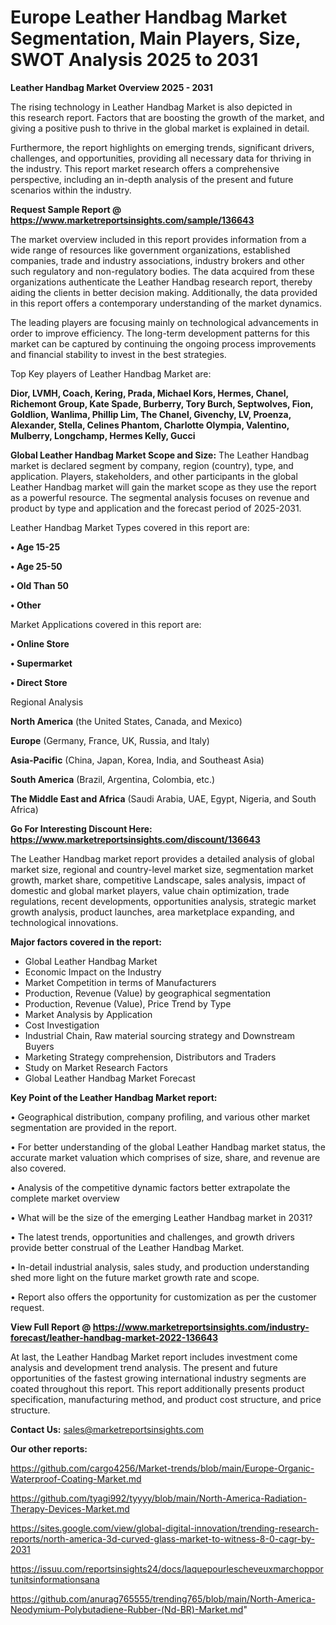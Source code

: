 # Europe Leather Handbag Market Segmentation, Main Players, Size, SWOT Analysis 2025 to 2031

<Strong> Leather Handbag Market Overview 2025 - 2031</strong>

The rising technology in Leather Handbag Market is also depicted in this research report. Factors that are boosting the growth of the market, and giving a positive push to thrive in the global market is explained in detail.

Furthermore, the report highlights on emerging trends, significant drivers, challenges, and opportunities, providing all necessary data for thriving in the industry. This report market research offers a comprehensive perspective, including an in-depth analysis of the present and future scenarios within the industry.

<strong>Request Sample Report @ <a href=https://www.marketreportsinsights.com/sample/136643>https://www.marketreportsinsights.com/sample/136643</a></strong>

The market overview included in this report provides information from a wide range of resources like government organizations, established companies, trade and industry associations, industry brokers and other such regulatory and non-regulatory bodies. The data acquired from these organizations authenticate the Leather Handbag research report, thereby aiding the clients in better decision making. Additionally, the data provided in this report offers a contemporary understanding of the market dynamics.

The leading players are focusing mainly on technological advancements in order to improve efficiency. The long-term development patterns for this market can be captured by continuing the ongoing process improvements and financial stability to invest in the best strategies.

Top Key players of Leather Handbag Market are:

<strong>Dior, LVMH, Coach, Kering, Prada, Michael Kors, Hermes, Chanel, Richemont Group, Kate Spade, Burberry, Tory Burch, Septwolves, Fion, Goldlion, Wanlima, Phillip Lim, The Chanel, Givenchy, LV, Proenza, Alexander, Stella, Celines Phantom, Charlotte Olympia, Valentino, Mulberry, Longchamp, Hermes Kelly, Gucci</strong>

<strong><b>Global Leather Handbag Market Scope and Size:</b></strong>
The Leather Handbag market is declared segment by company, region (country), type, and application. Players, stakeholders, and other participants in the global Leather Handbag market will gain the market scope as they use the report as a powerful resource. The segmental analysis focuses on revenue and product by type and application and the forecast period of 2025-2031.

Leather Handbag Market Types covered in this report are:

<strong>• Age 15-25

• Age 25-50

• Old Than 50

• Other</strong>

Market Applications covered in this report are:

<strong>• Online Store

• Supermarket

• Direct Store</strong> 

Regional Analysis

<strong>North America</strong> (the United States, Canada, and Mexico)

<strong>Europe</strong> (Germany, France, UK, Russia, and Italy)

<strong>Asia-Pacific</strong> (China, Japan, Korea, India, and Southeast Asia)

<strong>South America</strong> (Brazil, Argentina, Colombia, etc.)

<strong>The Middle East and Africa</strong> (Saudi Arabia, UAE, Egypt, Nigeria, and South Africa)

<strong>Go For Interesting Discount Here: <a href=https://www.marketreportsinsights.com/discount/136643>https://www.marketreportsinsights.com/discount/136643</a></strong>

The Leather Handbag market report provides a detailed analysis of global market size, regional and country-level market size, segmentation market growth, market share, competitive Landscape, sales analysis, impact of domestic and global market players, value chain optimization, trade regulations, recent developments, opportunities analysis, strategic market growth analysis, product launches, area marketplace expanding, and technological innovations.

<strong><b>Major factors covered in the report:</b></strong>
<ul>
  <li>Global Leather Handbag Market </li>
  <li>Economic Impact on the Industry</li>
  <li>Market Competition in terms of Manufacturers</li>
  <li>Production, Revenue (Value) by geographical segmentation</li>
  <li>Production, Revenue (Value), Price Trend by Type</li>
  <li>Market Analysis by Application</li>
  <li>Cost Investigation</li>
  <li>Industrial Chain, Raw material sourcing strategy and Downstream Buyers</li>
  <li>Marketing Strategy comprehension, Distributors and Traders</li>
  <li>Study on Market Research Factors</li>
  <li>Global Leather Handbag Market Forecast</li>
</ul>

<strong><b>Key Point of the Leather Handbag Market report:</b></strong>

• Geographical distribution, company profiling, and various other market segmentation are provided in the report.

• For better understanding of the global Leather Handbag market status, the accurate market valuation which comprises of size, share, and revenue are also covered.

• Analysis of the competitive dynamic factors better extrapolate the complete market overview

• What will be the size of the emerging Leather Handbag market in 2031?

• The latest trends, opportunities and challenges, and growth drivers provide better construal of the Leather Handbag Market.

• In-detail industrial analysis, sales study, and production understanding shed more light on the future market growth rate and scope.

• Report also offers the opportunity for customization as per the customer request.

<strong><b>View Full Report @ <a href=https://www.marketreportsinsights.com/industry-forecast/leather-handbag-market-2022-136643>https://www.marketreportsinsights.com/industry-forecast/leather-handbag-market-2022-136643</a></b></strong>


At last, the Leather Handbag Market report includes investment come analysis and development trend analysis. The present and future opportunities of the fastest growing international industry segments are coated throughout this report. This report additionally presents product specification, manufacturing method, and product cost structure, and price structure.

<strong>Contact Us:</strong>
sales@marketreportsinsights.com

<strong>Our other reports:</strong>

<a href=https://github.com/cargo4256/Market-trends/blob/main/Europe-Organic-Waterproof-Coating-Market.md>https://github.com/cargo4256/Market-trends/blob/main/Europe-Organic-Waterproof-Coating-Market.md</a>

<a href=https://github.com/tyagi992/tyyyy/blob/main/North-America-Radiation-Therapy-Devices-Market.md>https://github.com/tyagi992/tyyyy/blob/main/North-America-Radiation-Therapy-Devices-Market.md</a>

<a href=https://sites.google.com/view/global-digital-innovation/trending-research-reports/north-america-3d-curved-glass-market-to-witness-8-0-cagr-by-2031>https://sites.google.com/view/global-digital-innovation/trending-research-reports/north-america-3d-curved-glass-market-to-witness-8-0-cagr-by-2031</a>

<a href=https://issuu.com/reportsinsights24/docs/laquepourlescheveuxmarchopportunitsinformationsana>https://issuu.com/reportsinsights24/docs/laquepourlescheveuxmarchopportunitsinformationsana</a>

<a href=https://github.com/anurag765555/trending765/blob/main/North-America-Neodymium-Polybutadiene-Rubber-(Nd-BR)-Market.md>https://github.com/anurag765555/trending765/blob/main/North-America-Neodymium-Polybutadiene-Rubber-(Nd-BR)-Market.md</a>"
